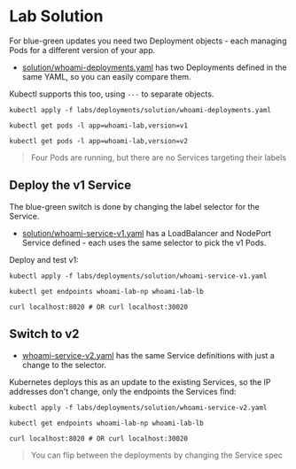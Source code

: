 # Lab Solution

For blue-green updates you need two Deployment objects - each managing Pods for a different version of your app.

- [solution/whoami-deployments.yaml](solution/whoami-deployments.yaml) has two Deployments defined in the same YAML, so you can easily compare them. 

Kubectl supports this too, using `---` to separate objects.

```
kubectl apply -f labs/deployments/solution/whoami-deployments.yaml

kubectl get pods -l app=whoami-lab,version=v1

kubectl get pods -l app=whoami-lab,version=v2
```

> Four Pods are running, but there are no Services targeting their labels

## Deploy the v1 Service

The blue-green switch is done by changing the label selector for the Service.

- [solution/whoami-service-v1.yaml](labs/deployments/solution/whoami-service-v1.yaml) has a LoadBalancer and NodePort Service defined - each uses the same selector to pick the v1 Pods.

Deploy and test v1:

```
kubectl apply -f labs/deployments/solution/whoami-service-v1.yaml

kubectl get endpoints whoami-lab-np whoami-lab-lb

curl localhost:8020 # OR curl localhost:30020
```

## Switch to v2

- [whoami-service-v2.yaml](labs/deployments/solution/whoami-service-v2.yaml) has the same Service definitions with just a change to the selector.

Kubernetes deploys this as an update to the existing Services, so the IP addresses don't change, only the endpoints the Services find:

```
kubectl apply -f labs/deployments/solution/whoami-service-v2.yaml

kubectl get endpoints whoami-lab-np whoami-lab-lb

curl localhost:8020 # OR curl localhost:30020
```

> You can flip between the deployments by changing the Service spec
